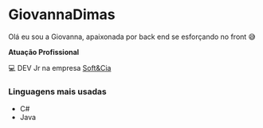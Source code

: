 # GiovannaDimas

Olá eu sou a Giovanna, apaixonada por back end se esforçando no front 😅

**Atuação Profissional**

💻 DEV Jr na empresa [Soft&Cia](https://www.softcia.com.br/)

### Linguagens mais usadas

- C#
- Java
